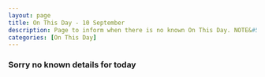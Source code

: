 ```yaml
---
layout: page
title: On This Day - 10 September
description: Page to inform when there is no known On This Day. NOTE&#58; There may still be comments.
categories: [On This Day]
---
```


### Sorry no known details for today

